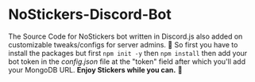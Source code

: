 # NoStickers-Discord-Bot
The Source Code for NoStickers bot written in Discord.js also added on customizable tweaks/configs for server admins. 👀
So first you have to install the packages but first `npm init -y` then `npm install` then add your bot token in the *config.json* file at the "token" field after which you'll add your MongoDB URL. **Enjoy Stickers while you can.** 🌺


